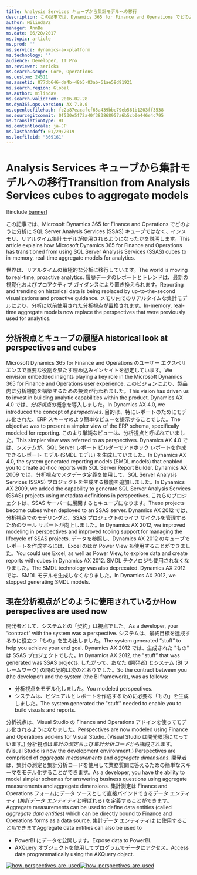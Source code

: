 ```yaml
---
title: Analysis Services キューブから集計モデルへの移行
description: この記事では、Dynamics 365 for Finance and Operations でどのように分析に SQL Server Analysis Services (SSAS) キューブではなく、インメモリ、リアルタイム集計モデルが使用されるようになったかを説明します。
author: MilindaV2
manager: AnnBe
ms.date: 06/20/2017
ms.topic: article
ms.prod: ''
ms.service: dynamics-ax-platform
ms.technology: ''
audience: Developer, IT Pro
ms.reviewer: sericks
ms.search.scope: Core, Operations
ms.custom: 24511
ms.assetid: 877db646-da4b-48b5-83ab-61ae59d91921
ms.search.region: Global
ms.author: milindav
ms.search.validFrom: 2016-02-28
ms.dyn365.ops.version: AX 7.0.0
ms.openlocfilehash: fc2b87eacafcf65a439bbe79eb561b1203ff3538
ms.sourcegitcommit: 0f530e5f72a40f383868957a6b5cb0e446e4c795
ms.translationtype: HT
ms.contentlocale: ja-JP
ms.lasthandoff: 01/29/2019
ms.locfileid: "369161"
---
```

# <a name="transition-from-analysis-services-cubes-to-aggregate-models"></a><span data-ttu-id="f7480-103">Analysis Services キューブから集計モデルへの移行</span><span class="sxs-lookup"><span data-stu-id="f7480-103">Transition from Analysis Services cubes to aggregate models</span></span>

[!include [banner](../includes/banner.md)]

<span data-ttu-id="f7480-104">この記事では、Microsoft Dynamics 365 for Finance and Operations でどのように分析に SQL Server Analysis Services (SSAS) キューブではなく、インメモリ、リアルタイム集計モデルが使用されるようになったかを説明します。</span><span class="sxs-lookup"><span data-stu-id="f7480-104">This article explains how Microsoft Dynamics 365 for Finance and Operations has transitioned from using SQL Server Analysis Services (SSAS) cubes to in-memory, real-time aggregate models for analytics.</span></span>

<span data-ttu-id="f7480-105">世界は、リアルタイムの積極的な分析に移行しています。</span><span class="sxs-lookup"><span data-stu-id="f7480-105">The world is moving to real-time, proactive analytics.</span></span> <span data-ttu-id="f7480-106">履歴データのレポートとトレンドは、最新の視覚化およびプロアクティブ ガイダンスにより置き換えられます。</span><span class="sxs-lookup"><span data-stu-id="f7480-106">Reporting and trending on historical data is being replaced by up-to-the-second visualizations and proactive guidance.</span></span> <span data-ttu-id="f7480-107">メモリ内でのリアルタイムな集計モデルにより、分析に以前使用された分析視点が置換されます。</span><span class="sxs-lookup"><span data-stu-id="f7480-107">In-memory, real-time aggregate models now replace the perspectives that were previously used for analytics.</span></span>

## <a name="a-historical-look-at-perspectives-and-cubes"></a><span data-ttu-id="f7480-108">分析視点とキューブの履歴</span><span class="sxs-lookup"><span data-stu-id="f7480-108">A historical look at perspectives and cubes</span></span>
<span data-ttu-id="f7480-109">Microsoft Dynamics 365 for Finance and Operations のユーザー エクスペリエンスで重要な役割を果たす埋め込みインサイトを想定しています。</span><span class="sxs-lookup"><span data-stu-id="f7480-109">We envision embedded insights playing a key role in the Microsoft Dynamics 365 for Finance and Operations user experience.</span></span> <span data-ttu-id="f7480-110">このビジョンにより、製品内に分析機能を構築するための投資が行われました。</span><span class="sxs-lookup"><span data-stu-id="f7480-110">This vision has driven us to invest in building analytic capabilities within the product.</span></span> <span data-ttu-id="f7480-111">Dynamics AX 4.0 では、*分析視点*の概念を導入しました。</span><span class="sxs-lookup"><span data-stu-id="f7480-111">In Dynamics AX 4.0, we introduced the concept of *perspectives*.</span></span> <span data-ttu-id="f7480-112">目的は、特にレポートのためにモデル化された、ERP スキーマのより簡単なビューを提示することでした。</span><span class="sxs-lookup"><span data-stu-id="f7480-112">The objective was to present a simpler view of the ERP schema, specifically modeled for reporting.</span></span> <span data-ttu-id="f7480-113">このより単純なビューは、分析視点と呼ばれていました。</span><span class="sxs-lookup"><span data-stu-id="f7480-113">This simpler view was referred to as perspectives.</span></span> <span data-ttu-id="f7480-114">Dynamics AX 4.0 では、システムが、SQL Server レポート ビルダーでアドホック レポートを作成できるレポート モデル (SMDL モデル) を生成していました。</span><span class="sxs-lookup"><span data-stu-id="f7480-114">In Dynamics AX 4.0, the system generated reporting models (SMDL models) that enabled you to create ad-hoc reports with SQL Server Report Builder.</span></span> <span data-ttu-id="f7480-115">Dynamics AX 2009 では、分析視点でメタデータ定義を使用して、SQL Server Analysis Services (SSAS) プロジェクトを生成する機能を追加しました。</span><span class="sxs-lookup"><span data-stu-id="f7480-115">In Dynamics AX 2009, we added the capability to generate SQL Server Analysis Services (SSAS) projects using metadata definitions in perspectives.</span></span> <span data-ttu-id="f7480-116">これらのプロジェクトは、SSAS サーバーに展開するとキューブになります。</span><span class="sxs-lookup"><span data-stu-id="f7480-116">These projects become cubes when deployed to an SSAS server.</span></span> <span data-ttu-id="f7480-117">Dynamics AX 2012 では、分析視点でのモデリングと、SSAS プロジェクトのライフ サイクルを管理するためのツール サポートが向上しました。</span><span class="sxs-lookup"><span data-stu-id="f7480-117">In Dynamics AX 2012, we improved modeling in perspectives and improved tooling support for managing the lifecycle of SSAS projects.</span></span> <span data-ttu-id="f7480-118">データを参照し、Dynamics AX 2012 のキューブでレポートを作成するには、Excel のほか Power View も使用することができました。</span><span class="sxs-lookup"><span data-stu-id="f7480-118">You could use Excel, as well as Power View, to explore data and create reports with cubes in Dynamics AX 2012.</span></span> <span data-ttu-id="f7480-119">SMDL テクノロジも使用されなくなりました。</span><span class="sxs-lookup"><span data-stu-id="f7480-119">The SMDL technology was also deprecated.</span></span> <span data-ttu-id="f7480-120">Dynamics AX 2012 では、SMDL モデルを生成しなくなりました。</span><span class="sxs-lookup"><span data-stu-id="f7480-120">In Dynamics AX 2012, we stopped generating SMDL models.</span></span>

## <a name="how-perspectives-are-used-now"></a><span data-ttu-id="f7480-121">現在分析視点がどのように使用されているか</span><span class="sxs-lookup"><span data-stu-id="f7480-121">How perspectives are used now</span></span>
<span data-ttu-id="f7480-122">開発者として、システムとの「契約」は視点でした。</span><span class="sxs-lookup"><span data-stu-id="f7480-122">As a developer, your “contract” with the system was a perspective.</span></span> <span data-ttu-id="f7480-123">システムは、最終目標を達成するのに役立つ「もの」を生み出しました。</span><span class="sxs-lookup"><span data-stu-id="f7480-123">The system generated “stuff” to help you achieve your end goal.</span></span> <span data-ttu-id="f7480-124">Dynamics AX 2012 では、生成された "もの" は SSAS プロジェクトでした。</span><span class="sxs-lookup"><span data-stu-id="f7480-124">In Dynamics AX 2012, the "stuff” that was generated was SSAS projects.</span></span> <span data-ttu-id="f7480-125">したがって、あなた (開発者) とシステム (BI フレームワーク) の間の契約は次のとおりでした。</span><span class="sxs-lookup"><span data-stu-id="f7480-125">So the contract between you (the  developer) and the system (the BI framework), was as follows:</span></span>

-   <span data-ttu-id="f7480-126">分析視点をモデル化しました。</span><span class="sxs-lookup"><span data-stu-id="f7480-126">You modeled perspectives.</span></span>
-   <span data-ttu-id="f7480-127">システムは、ビジュアルとレポートを作成するために必要な「もの」を生成しました。</span><span class="sxs-lookup"><span data-stu-id="f7480-127">The system generated the "stuff" needed to enable you to build visuals and reports.</span></span>

<span data-ttu-id="f7480-128">分析視点は、Visual Studio の Finance and Operations アドインを使ってモデル化されるようになりました。</span><span class="sxs-lookup"><span data-stu-id="f7480-128">Perspectives are now modeled using Finance and Operations add-ins for Visual Studio.</span></span> <span data-ttu-id="f7480-129">(Visual Studio は開発環境になっています。) 分析視点は*集計の測定*および*集計分析コード*から構成されます。</span><span class="sxs-lookup"><span data-stu-id="f7480-129">(Visual Studio is now the development environment.) Perspectives are comprised of *aggregate measurements* and *aggregate dimensions*.</span></span> <span data-ttu-id="f7480-130">開発者は、集計の測定と集計分析コードを使用して業務質問に答えるための簡単なスキーマをモデル化することができます。</span><span class="sxs-lookup"><span data-stu-id="f7480-130">As a developer, you have the ability to model simpler schemas for answering business questions using aggregate measurements and aggregate dimensions.</span></span> <span data-ttu-id="f7480-131">集計測定は Finance and Operations フォームにデータ ソースとして直接バインドできるデータ エンティティ (*集計データ エンティティ*と呼ばれる) を定義することができます。</span><span class="sxs-lookup"><span data-stu-id="f7480-131">Aggregate measurements can be used to define data entities (called *aggregate data entities*) which can be directly bound to Finance and Operations forms as a data source.</span></span> <span data-ttu-id="f7480-132">集計データ エンティティは に使用することもできます</span><span class="sxs-lookup"><span data-stu-id="f7480-132">Aggregate data entities can also be used to</span></span>

-   <span data-ttu-id="f7480-133">PowerBI にデータを公開します。</span><span class="sxs-lookup"><span data-stu-id="f7480-133">Expose data to PowerBI.</span></span>
-   <span data-ttu-id="f7480-134">AXQuery オブジェクトを使用してプログラムでデータにアクセス。</span><span class="sxs-lookup"><span data-stu-id="f7480-134">Access data programmatically using the AXQuery object.</span></span>

<span data-ttu-id="f7480-135">[![how-perspectives-are-used](./media/how-perspectives-are-used.png)](./media/how-perspectives-are-used.png)</span><span class="sxs-lookup"><span data-stu-id="f7480-135">[![how-perspectives-are-used](./media/how-perspectives-are-used.png)](./media/how-perspectives-are-used.png)</span></span>  




